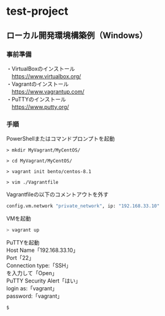 # test-project

## ローカル開発環境構築例（Windows）

### 事前準備
・VirtualBoxのインストール  
　https://www.virtualbox.org/  
・Vagrantのインストール  
　https://www.vagrantup.com/  
・PuTTYのインストール  
　https://www.putty.org/  

### 手順
PowerShellまたはコマンドプロンプトを起動
```
> mkdir MyVagrant/MyCentOS/

> cd MyVagrant/MyCentOS/

> vagrant init bento/centos-8.1

> vim ./Vagrantfile
```
Vagrantfileの以下のコメントアウトを外す  
```bash
config.vm.network "private_network", ip: "192.168.33.10"  
```
VMを起動  
```bash
> vagrant up
```
PuTTYを起動  
Host Name「192.168.33.10」  
Port「22」  
Connection type:「SSH」  
を入力して「Open」  
PuTTY Security Alert「はい」  
login as:「vagrant」  
password:「vagrant」  
```bash
$
```
